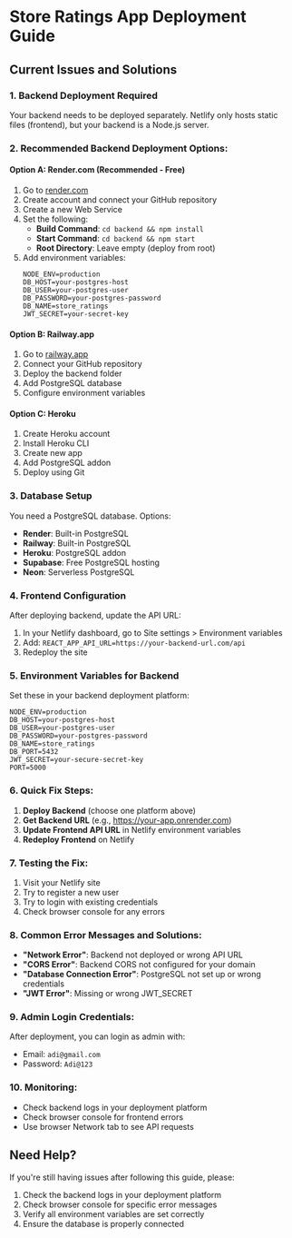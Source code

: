 # Store Ratings App Deployment Guide

## Current Issues and Solutions

### 1. Backend Deployment Required
Your backend needs to be deployed separately. Netlify only hosts static files (frontend), but your backend is a Node.js server.

### 2. Recommended Backend Deployment Options:

#### Option A: Render.com (Recommended - Free)
1. Go to [render.com](https://render.com)
2. Create account and connect your GitHub repository
3. Create a new Web Service
4. Set the following:
   - **Build Command**: `cd backend && npm install`
   - **Start Command**: `cd backend && npm start`
   - **Root Directory**: Leave empty (deploy from root)
5. Add environment variables:
   ```
   NODE_ENV=production
   DB_HOST=your-postgres-host
   DB_USER=your-postgres-user
   DB_PASSWORD=your-postgres-password
   DB_NAME=store_ratings
   JWT_SECRET=your-secret-key
   ```

#### Option B: Railway.app
1. Go to [railway.app](https://railway.app)
2. Connect your GitHub repository
3. Deploy the backend folder
4. Add PostgreSQL database
5. Configure environment variables

#### Option C: Heroku
1. Create Heroku account
2. Install Heroku CLI
3. Create new app
4. Add PostgreSQL addon
5. Deploy using Git

### 3. Database Setup
You need a PostgreSQL database. Options:
- **Render**: Built-in PostgreSQL
- **Railway**: Built-in PostgreSQL  
- **Heroku**: PostgreSQL addon
- **Supabase**: Free PostgreSQL hosting
- **Neon**: Serverless PostgreSQL

### 4. Frontend Configuration
After deploying backend, update the API URL:

1. In your Netlify dashboard, go to Site settings > Environment variables
2. Add: `REACT_APP_API_URL=https://your-backend-url.com/api`
3. Redeploy the site

### 5. Environment Variables for Backend
Set these in your backend deployment platform:

```env
NODE_ENV=production
DB_HOST=your-postgres-host
DB_USER=your-postgres-user
DB_PASSWORD=your-postgres-password
DB_NAME=store_ratings
DB_PORT=5432
JWT_SECRET=your-secure-secret-key
PORT=5000
```

### 6. Quick Fix Steps:

1. **Deploy Backend** (choose one platform above)
2. **Get Backend URL** (e.g., https://your-app.onrender.com)
3. **Update Frontend API URL** in Netlify environment variables
4. **Redeploy Frontend** on Netlify

### 7. Testing the Fix:

1. Visit your Netlify site
2. Try to register a new user
3. Try to login with existing credentials
4. Check browser console for any errors

### 8. Common Error Messages and Solutions:

- **"Network Error"**: Backend not deployed or wrong API URL
- **"CORS Error"**: Backend CORS not configured for your domain
- **"Database Connection Error"**: PostgreSQL not set up or wrong credentials
- **"JWT Error"**: Missing or wrong JWT_SECRET

### 9. Admin Login Credentials:
After deployment, you can login as admin with:
- Email: `adi@gmail.com`
- Password: `Adi@123`

### 10. Monitoring:
- Check backend logs in your deployment platform
- Check browser console for frontend errors
- Use browser Network tab to see API requests

## Need Help?
If you're still having issues after following this guide, please:
1. Check the backend logs in your deployment platform
2. Check browser console for specific error messages
3. Verify all environment variables are set correctly
4. Ensure the database is properly connected 